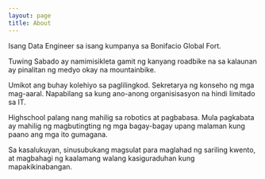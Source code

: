 ```yaml
---
layout: page
title: About
---
```


Isang Data Engineer sa isang kumpanya sa Bonifacio Global Fort.

Tuwing Sabado ay namimisikleta gamit ng kanyang roadbike na sa kalaunan ay pinalitan ng medyo okay na mountainbike.

Umikot ang buhay kolehiyo sa paglilingkod. Sekretarya ng konseho ng mga mag-aaral. Napabilang sa kung ano-anong organisisasyon na hindi limitado sa IT.

Highschool palang nang mahilig sa robotics at pagbabasa. Mula pagkabata ay mahilig ng magbutingting ng mga bagay-bagay upang malaman kung paano ang mga ito gumagana.

Sa kasalukuyan, sinusubukang magsulat para maglahad ng sariling kwento, at magbahagi ng kaalamang walang kasiguraduhan kung mapakikinabangan.